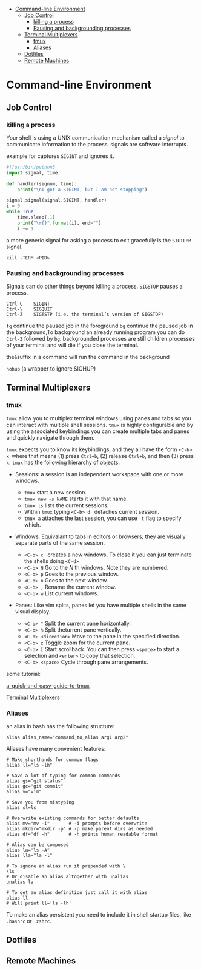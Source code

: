 - [Command-line Environment](#command-line-environment)
  - [Job Control](#job-control)
    - [killing a process](#killing-a-process)
    - [Pausing and backgrounding processes](#pausing-and-backgrounding-processes)
  - [Terminal Multiplexers](#terminal-multiplexers)
    - [tmux](#tmux)
    - [Aliases](#aliases)
  - [Dotfiles](#dotfiles)
  - [Remote Machines](#remote-machines)

# Command-line Environment

## Job Control

### killing a process
Your shell is using a UNIX communication mechanism called a *signal* to communicate information to the process. signals are software interrupts.

example for captures `SIGINT` and ignores it.
```python
#!/usr/bin/python3
import signal, time

def handler(signum, time):
    print("\nI got a SIGINT, but I am not stopping")

signal.signal(signal.SIGINT, handler)
i = 0
while True:
    time.sleep(.1)
    print("\r{}".format(i), end="")
    i += 1
```

a more generic signal for asking a process to exit gracefully is the `SIGTERM` signal. 
```
kill -TERM <PID>
```

### Pausing and backgrounding processes
Signals can do other things beyond killing a process. 
`SIGSTOP` pauses a process. 

```
Ctrl-C    SIGINT
Ctrl-\    SIGQUIT
Ctrl-Z    SIGTSTP (i.e. the terminal’s version of SIGSTOP)
```

`fg` continue the paused job in the foreground
`bg` continue the paused job in the background,To background an already running program you can do `Ctrl-Z` followed by `bg`. backgrounded processes are still children processes of your terminal and will die if you close the terminal.

the`&`suffix in a command will run the command in the background

`nohup` (a wrapper to ignore SIGHUP)

## Terminal Multiplexers

### tmux

`tmux` allow you to multiplex terminal windows using panes and tabs so you can interact with multiple shell sessions. `tmux` is highly configurable and by using the associated keybindings you can create multiple tabs and panes and quickly navigate through them.

`tmux` expects you to know its keybindings, and they all have the form `<C-b> x `where that means
 (1) press `Ctrl+b`, 
 (2) release `Ctrl+b`, and then
 (3) press `x`. 
`tmux` has the following hierarchy of objects:

- Sessions: a session is an independent workspace with one or more windows.
  - `tmux` start a new session.
  - `tmux new -s NAME` starts it with that name.
  - `tmux ls` lists the current sessions.
  - Within `tmux` typing `<C-b> d ` detaches current session.
  - `tmux a` attaches the last session, you can use `-t` flag to specify which.
  
- Windows: Equivalant to tabs in editors or browsers, they are visually separate parts of the same session.
  - `<C-b> c ` creates a new windows, To close it you can just terminate the shells doing `<C-d>`
  - `<C-b> N` Go to the *N* th windows. Note they are numbered.
  - `<C-b> p` Goes to the previous window.
  - `<C-b> n` Goes to the next window.
  - `<C-b> ,` Rename the current window.
  - `<C-b> w` List current windows.

- Panes: Like vim splits, panes let you have multiple shells in the same visual display.
  - `<C-b> "` Split the current pane horizontally.
  - `<C-b> %` Split theturrent pane vertically.
  - `<C-b> <direction>` Move to the pane in the specified direction.
  - `<C-b> z` Toggle zoom for the current pane.
  - `<C-b> [` Start scrollback. You can then press `<space>` to start a selection and `<enter>` to copy that selection.
  - `<C-b> <space>` Cycle through pane arrangements.

some tutorial:

[a-quick-and-easy-guide-to-tmux](https://www.hamvocke.com/blog/a-quick-and-easy-guide-to-tmux/)

[Terminal Multiplexers](http://linuxcommand.org/lc3_adv_termmux.php)

### Aliases

an alias in bash has the following structure:
```shell
alias alias_name="command_to_alias arg1 arg2"
```

Aliases have many convenient features:
```shell
# Make shorthands for common flags
alias ll="ls -lh"

# Save a lot of typing for common commands
alias gs="git status"
alias gc="git commit"
alias v="vim"

# Save you from mistyping
alias sl=ls

# Overwrite existing commands for better defaults
alias mv="mv -i"       # -i prompts before overwrite
alias mkdir="mkdir -p" # -p make parent dirs as needed
alias df="df -h"       # -h prints human readable format

# Alias can be composed
alias la="ls -A"
alias lla="la -l"

# To ignore an alias run it prepended with \
\ls
# Or disable an alias altogether with unalias
unalias la

# To get an alias definition just call it with alias
alias ll
# Will print ll='ls -lh'

```

To make an alias persistent you need to include it in shell startup files, like `.bashrc` or `.zshrc`.

## Dotfiles



## Remote Machines
